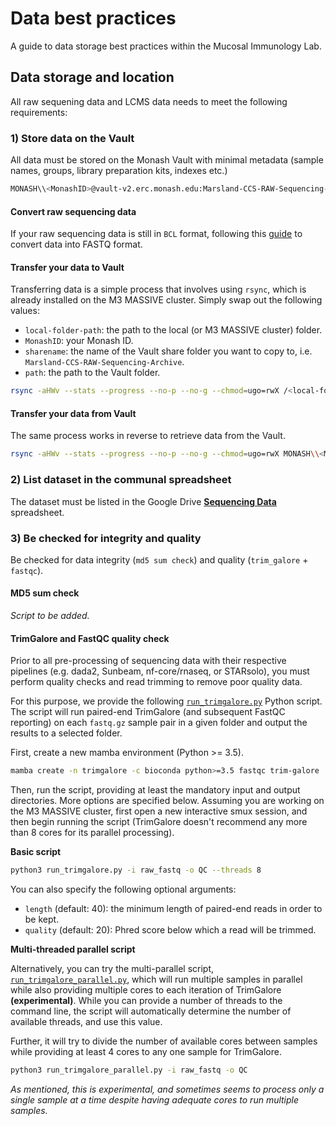 # Data best practices

A guide to data storage best practices within the Mucosal Immunology Lab.

## Data storage and location

All raw sequening data and LCMS data needs to meet the following requirements:

### 1) Store data on the Vault

All data must be stored on the Monash Vault with minimal metadata (sample names, groups, library preparation kits, indexes etc.)

```bash
MONASH\\<MonashID>@vault-v2.erc.monash.edu:Marsland-CCS-RAW-Sequencing-Archive/vault/
```

#### Convert raw sequencing data

If your raw sequencing data is still in `BCL` format, following this [guide](https://github.com/mucosal-immunology-lab/microbiome-analysis/wiki/shotgun-preprocess) to convert data into FASTQ format.

#### Transfer your data to Vault

Transferring data is a simple process that involves using `rsync`, which is already installed on the M3 MASSIVE cluster. Simply swap out the following values:

* `local-folder-path`: the path to the local (or M3 MASSIVE cluster) folder.
* `MonashID`: your Monash ID.
* `sharename`: the name of the Vault share folder you want to copy to, i.e. `Marsland-CCS-RAW-Sequencing-Archive`.
* `path`: the path to the Vault folder.

```bash
rsync -aHWv --stats --progress --no-p --no-g --chmod=ugo=rwX /<local-folder-path>/ MONASH\\<MonashID>@vault-v2.erc.monash.edu:<sharename>/vault/<path>
```

#### Transfer your data from Vault

The same process works in reverse to retrieve data from the Vault.

```bash
rsync -aHWv --stats --progress --no-p --no-g --chmod=ugo=rwX MONASH\\<MonashID>@vault-v2.erc.monash.edu:<sharename>/vault/<path> /<local-folder-path>/
```

### 2) List dataset in the communal spreadsheet

The dataset must be listed in the Google Drive [**Sequencing Data**](https://docs.google.com/spreadsheets/d/1bKI-RgzfuWd-3C4_xZPCM-YlK7k0Fzn5/edit?usp=sharing&ouid=105349381251392029405&rtpof=true&sd=true) spreadsheet.

### 3) Be checked for integrity and quality

Be checked for data integrity (`md5 sum check`) and quality (`trim_galore` + `fastqc`).

#### MD5 sum check

*Script to be added.*

#### TrimGalore and FastQC quality check

Prior to all pre-processing of sequencing data with their respective pipelines (e.g. dada2, Sunbeam, nf-core/rnaseq, or STARsolo), you must perform quality checks and read trimming to remove poor quality data.

For this purpose, we provide the following [`run_trimgalore.py`](./run_trimgalore.py) Python script. The script will run paired-end TrimGalore (and subsequent FastQC reporting) on each `fastq.gz` sample pair in a given folder and output the results to a selected folder.

First, create a new mamba environment (Python >= 3.5).

```bash
mamba create -n trimgalore -c bioconda python>=3.5 fastqc trim-galore
```

Then, run the script, providing at least the mandatory input and output directories. More options are specified below. Assuming you are working on the M3 MASSIVE cluster, first open a new interactive smux session, and then begin running the script (TrimGalore doesn't recommend any more than 8 cores for its parallel processing).

**Basic script**

```bash
python3 run_trimgalore.py -i raw_fastq -o QC --threads 8
```

You can also specify the following optional arguments:

* `length` (default: 40): the minimum length of paired-end reads in order to be kept.
* `quality` (default: 20): Phred score below which a read will be trimmed.

**Multi-threaded parallel script**

Alternatively, you can try the multi-parallel script, [`run_trimgalore_parallel.py`](./run_trimgalore_parallel.py), which will run multiple samples in parallel while also providing multiple cores to each iteration of TrimGalore **(experimental)**. While you can provide a number of threads to the command line, the script will automatically determine the number of available threads, and use this value.

Further, it will try to divide the number of available cores between samples while providing at least 4 cores to any one sample for TrimGalore.

```bash
python3 run_trimgalore_parallel.py -i raw_fastq -o QC
```

*As mentioned, this is experimental, and sometimes seems to process only a single sample at a time despite having adequate cores to run multiple samples.*